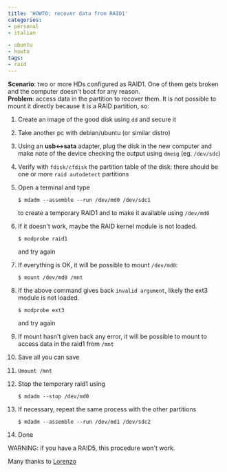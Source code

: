 ```yaml
---
title: 'HOWTO: recover data from RAID1'
categories:
- personal
- italian

- ubuntu
- howto
tags:
- raid
---
```

**Scenario**: two or more HDs configured as RAID1. One of them gets broken and the computer doesn't boot for any reason.  
**Problem**: access data in the partition to recover them. It is not possible to mount it directly because it is a RAID partition, so:

  1. Create an image of the good disk using `dd` and secure it
  2. Take another pc with debian/ubuntu (or similar distro)
  3. Using an **usb<->sata** adapter, plug the disk in the new computer and make note of the device checking the output using `dmesg` (eg. `/dev/sdc`)
  4. Verify with `fdisk/cfdisk` the partition table of the disk: there should be one or more `raid autodetect` partitions
  5. Open a terminal and type 

     ```
     $ mdadm --assemble --run /dev/md0 /dev/sdc1
     ```
     to create a temporary RAID1 and to make it available using `/dev/md0`
  6. If it doesn't work, maybe the RAID kernel module is not loaded. 
    
     ```
     $ modprobe raid1
     ```
     and try again
  7. If everything is OK, it will be possible to mount `/dev/md0`: 
    
     ```
     $ mount /dev/md0 /mnt
     ```
  8. If the above command gives back `invalid argument`, likely the ext3 module is not loaded.

     ```
     $ modprobe ext3
     ```
     and try again
  9. If mount hasn't given back any error, it will be possible to mount to access data in the raid1 from `/mnt`
  10. Save all you can save
  11. `Umount /mnt`
  12. Stop the temporary raid1 using

      ```
      $ mdadm --stop /dev/md0
      ```
  13. If necessary, repeat the same process with the other partitions 
    
      ```
      $ mdadm --assemble --run /dev/md1 /dev/sdc2
      ```
  14. Done
  
WARNING: if you have a RAID5, this procedure won't work.

Many thanks to [Lorenzo](https://www.facebook.com/lorenzo.allegrucci)
